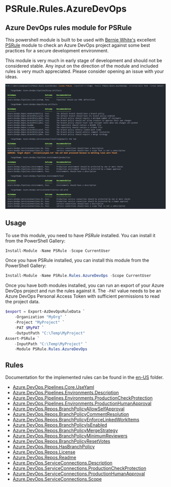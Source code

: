 # PSRule.Rules.AzureDevOps

## Azure DevOps rules module for PSRule

This powershell module is built to be used with
[Bernie White's](https://github.com/BernieWhite) excellent
[PSRule](https://github.com/microsoft/PSRule) module to check
an Azure DevOps project against some best practices for a
secure development environment.

This module is very much in early stage of development and
should not be considered stable. Any input on the direction
of the module and included rules is very much appreciated.
Please consider opening an issue with your ideas.

![Screenshot of version 0.0.5 run](assets/media/run-0.0.5.png)

## Usage

To use this module, you need to have _PSRule_ installed.
You can install it from the PowerShell Gallery:

```powershell
Install-Module -Name PSRule -Scope CurrentUser
```

Once you have PSRule installed, you can install this module
from the PowerShell Gallery:

```powershell
Install-Module -Name PSRule.Rules.AzureDevOps -Scope CurrentUser
```

Once you have both modules installed, you can run an export of
your Azure DevOps project and run the rules against it. The `-PAT`
value needs to be an Azure DevOps Personal Access Token with
sufficient permissions to read the project data.

```powershell
$export = Export-AzDevOpsRuleData `
    -Organization "MyOrg" `
    -Project "MyProject" `
    -PAT $MyPAT `
    -OutputPath "C:\Temp\MyProject"
Assert-PSRule `
    -InputPath "C:\Temp\MyProject" `
    -Module PSRule.Rules.AzureDevOps
```

## Rules

Documentation for the implemented rules can be found in the
[en-US](src/PSRule.Rules.AzureDevOps/en-US) folder.

- [Azure.DevOps.Pipelines.Core.UseYaml](src/PSRule.Rules.AzureDevOps/en-US/Azure.DevOps.Pipelines.Core.UseYaml.md)
- [Azure.DevOps.Pipelines.Environments.Description](src/PSRule.Rules.AzureDevOps/en-US/Azure.DevOps.Pipelines.Environments.Description.md)
- [Azure.DevOps.Pipelines.Environments.ProductionCheckProtection](src/PSRule.Rules.AzureDevOps/en-US/Azure.DevOps.Pipelines.Environments.ProductionCheckProtection.md)
- [Azure.DevOps.Pipelines.Environments.ProductionHumanApproval](src/PSRule.Rules.AzureDevOps/en-US/Azure.DevOps.Pipelines.Environments.ProductionHumanApproval.md)
- [Azure.DevOps.Repos.BranchPolicyAllowSelfApproval](src/PSRule.Rules.AzureDevOps/en-US/Azure.DevOps.Repos.BranchPolicyAllowSelfApproval.md)
- [Azure.DevOps.Repos.BranchPolicyCommentResolution](src/PSRule.Rules.AzureDevOps/en-US/Azure.DevOps.Repos.BranchPolicyCommentResolution.md)
- [Azure.DevOps.Repos.BranchPolicyEnforceLinkedWorkItems](src/PSRule.Rules.AzureDevOps/en-US/Azure.DevOps.Repos.BranchPolicyEnforceLinkedWorkItems.md)
- [Azure.DevOps.Repos.BranchPolicyIsEnabled](src/PSRule.Rules.AzureDevOps/en-US/Azure.DevOps.Repos.BranchPolicyIsEnabled.md)
- [Azure.DevOps.Repos.BranchPolicyMergeStrategy](src/PSRule.Rules.AzureDevOps/en-US/Azure.DevOps.Repos.BranchPolicyMergeStrategy.md)
- [Azure.DevOps.Repos.BranchPolicyMinimumReviewers](src/PSRule.Rules.AzureDevOps/en-US/Azure.DevOps.Repos.BranchPolicyMinimumReviewers.md)
- [Azure.DevOps.Repos.BranchPolicyResetVotes](src/PSRule.Rules.AzureDevOps/en-US/Azure.DevOps.Repos.BranchPolicyResetVotes.md)
- [Azure.DevOps.Repos.HasBranchPolicy](src/PSRule.Rules.AzureDevOps/en-US/Azure.DevOps.Repos.HasBranchPolicy.md)
- [Azure.DevOps.Repos.License](src/PSRule.Rules.AzureDevOps/en-US/Azure.DevOps.Repos.License.md)
- [Azure.DevOps.Repos.Readme](src/PSRule.Rules.AzureDevOps/en-US/Azure.DevOps.Repos.Readme.md)
- [Azure.DevOps.ServiceConnections.Description](src/PSRule.Rules.AzureDevOps/en-US/Azure.DevOps.ServiceConnections.Description.md)
- [Azure.DevOps.ServiceConnections.ProductionCheckProtection](src/PSRule.Rules.AzureDevOps/en-US/Azure.DevOps.ServiceConnections.ProductionCheckProtection.md)
- [Azure.DevOps.ServiceConnections.ProductionHumanApproval](src/PSRule.Rules.AzureDevOps/en-US/Azure.DevOps.ServiceConnections.ProductionHumanApproval.md)
- [Azure.DevOps.ServiceConnections.Scope](src/PSRule.Rules.AzureDevOps/en-US/Azure.DevOps.ServiceConnections.Scope.md)
